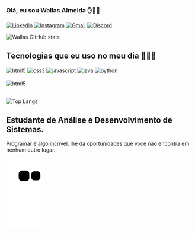 ### Olá, eu sou Wallas Almeida ✋👨‍💻

[![Linkedin](https://img.shields.io/badge/LinkedIn-0077B5?style=for-the-badge&logo=linkedin&logoColor=white)](https://www.linkedin.com/in/wallas-almeida-003083249/)
[![Instagram](https://img.shields.io/badge/Instagram-E4405F?style=for-the-badge&logo=instagram&logoColor=white)](https://www.instagram.com/wallas_dev/)
[![Gmail](https://img.shields.io/badge/Gmail-D14836?style=for-the-badge&logo=gmail&logoColor=white)](mailto:wallasalmeida607@gmail.com)
[![Discord](https://img.shields.io/badge/Discord-7289DA?style=for-the-badge&logo=discord&logoColor=white)](https://discord.gg/dzuKEZTVZg)

![Wallas GitHub stats](https://github-readme-stats.vercel.app/api?username=Wallas-Dev&theme=blue-green)

## Tecnologias que eu uso no meu dia 👨‍💻😍

<div style="display: inline_block">
    <img align="center" alt="html5" src="https://img.shields.io/badge/HTML5-E34F26?style=for-the-badge&logo=html5&logoColor=white"/>
    <img align="center" alt="css3" src="https://img.shields.io/badge/CSS3-1572B6?style=for-the-badge&logo=css3&logoColor=white"/>
    <img align="center" alt="javascript" src="https://img.shields.io/badge/JavaScript-F7DF1E?style=for-the-badge&logo=javascript&logoColor=black"/>
    <img align="center" alt="java" src="https://img.shields.io/badge/Java-ED8B00?style=for-the-badge&logo=openjdk&logoColor=white"/>
    <img align="center" alt="python" src="https://img.shields.io/badge/Python-3776AB?style=for-the-badge&logo=python&logoColor=white"/>
    
</div><br/>
<div style="display: inline_block">
    <img align="center" alt="html5" src="https://img.shields.io/badge/MySQL-00000F?style=for-the-badge&logo=mysql&logoColor=white"/>
</div><br/>

![Top Langs](https://github-readme-stats.vercel.app/api/top-langs/?username=Wallas-Dev&theme=blue-green)

## Estudante de Análise e Desenvolvimento de Sistemas. 
Programar é algo incrivel, lhe dá oportunidades que você não encontra em nenhum outro lugar.

![snake gif](https://github.com/Wallas-Dev/Wallas-Dev/blob/output/github-contribution-grid-snake.svg)
